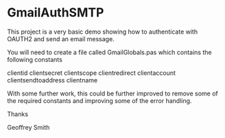 # GmailAuthSMTP
This project is a very basic demo showing how to authenticate with OAUTH2 and send an email message.

You will need to create a file called GmailGlobals.pas which contains the following constants

clientid
clientsecret
clientscope
clientredirect
clientaccount
clientsendtoaddress
clientname

With some further work, this could be further improved to remove some of the required constants and improving some of the error handling.

Thanks

Geoffrey Smith
